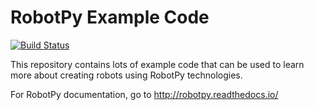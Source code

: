 RobotPy Example Code
====================

[![Build Status](https://travis-ci.org/robotpy/examples.svg?branch=master)](https://travis-ci.org/robotpy/examples)

This repository contains lots of example code that can be used to learn more
about creating robots using RobotPy technologies.

For RobotPy documentation, go to http://robotpy.readthedocs.io/
